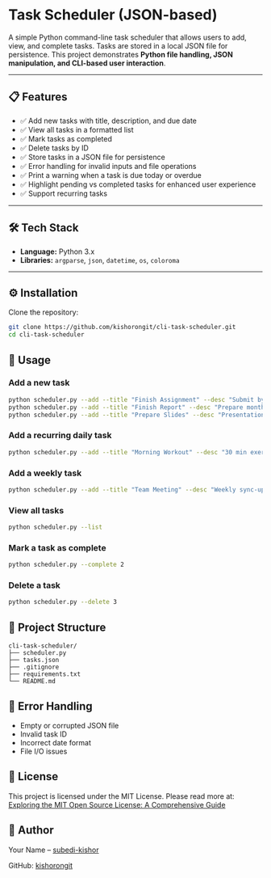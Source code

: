 # Task Scheduler (JSON-based)

A simple Python command-line task scheduler that allows users to add, view, and complete tasks. Tasks are stored in a 
local JSON file for persistence. This project demonstrates **Python file handling, JSON manipulation, and CLI-based user
interaction**.

---

## 📋 Features

- ✅ Add new tasks with title, description, and due date
- ✅ View all tasks in a formatted list
- ✅ Mark tasks as completed
- ✅ Delete tasks by ID
- ✅ Store tasks in a JSON file for persistence
- ✅ Error handling for invalid inputs and file operations
- ✅ Print a warning when a task is due today or overdue
- ✅ Highlight pending vs completed tasks for enhanced user experience
- ✅ Support recurring tasks

---

## 🛠️ Tech Stack

- **Language:** Python 3.x
- **Libraries:** `argparse`, `json`, `datetime`, `os`, `coloroma`

---

## ⚙️ Installation

Clone the repository:
```bash
git clone https://github.com/kishorongit/cli-task-scheduler.git
cd cli-task-scheduler
```

## 🚀 Usage

### Add a new task
```bash
python scheduler.py --add --title "Finish Assignment" --desc "Submit by tomorrow" --due "2025-08-20"
python scheduler.py --add --title "Finish Report" --desc "Prepare monthly report" --due "2025-08-21"
python scheduler.py --add --title "Prepare Slides" --desc "Presentation for Friday" --due "2025-08-22"

```

### Add a recurring daily task
```bash
python scheduler.py --add --title "Morning Workout" --desc "30 min exercise" --due 2025-08-20 --recurrence daily
```

### Add a weekly task
```bash
python scheduler.py --add --title "Team Meeting" --desc "Weekly sync-up" --due 2025-08-21 --recurrence weekly
```
### View all tasks
```bash
python scheduler.py --list
```

### Mark a task as complete
```bash
python scheduler.py --complete 2
```

### Delete a task
```bash
python scheduler.py --delete 3
```

## 📂 Project Structure
```pgsql
cli-task-scheduler/
├── scheduler.py
├── tasks.json
├── .gitignore
├── requirements.txt
└── README.md
```

## 🐛 Error Handling

- Empty or corrupted JSON file
- Invalid task ID
- Incorrect date format
- File I/O issues

## 📄 License

This project is licensed under the MIT License. Please read more at: [Exploring the MIT Open Source License: A 
Comprehensive Guide](https://test-mit-tlo.pantheonsite.io/understand-ip/exploring-mit-open-source-license-comprehensive-guide)

## 👤 Author

Your Name – [subedi-kishor](https://www.linkedin.com/in/subedi-kishor/)

GitHub: [kishorongit](https://github.com/kishorongit)